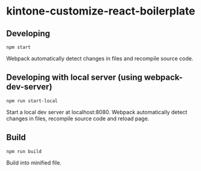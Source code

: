 # kintone-customize-react-boilerplate

## Developing

```
npm start
```

Webpack automatically detect changes in files and recompile source code.

## Developing with local server (using webpack-dev-server)
```
npm run start-local
```
Start a local dev server at localhost:8080. Webpack automatically detect changes in files, recompile source code and reload page.

## Build

```
npm run build
```

Build into minified file.
